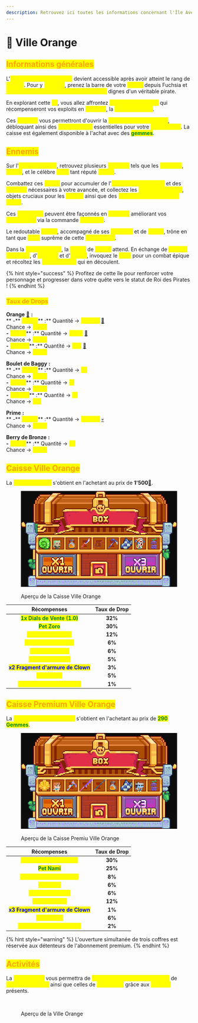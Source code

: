 ```yaml
---
description: Retrouvez ici toutes les informations concernant l'Île Aventure Ville Orange
---
```


# 🍊 Ville Orange

## <mark style="color:orange;">Informations générales</mark>

L'<mark style="color:yellow;">**île Aventure Ville Orange**</mark> devient accessible après avoir atteint le rang de <mark style="color:yellow;">**Recrue**</mark>. Pour y <mark style="color:yellow;">**accéder**</mark>, prenez la barre de votre <mark style="color:yellow;">**navire**</mark> depuis Fuchsia et <mark style="color:yellow;">**partez à la recherche de nouveaux défis**</mark> dignes d'un véritable pirate.

En explorant cette <mark style="color:yellow;">**île**</mark>, vous allez affrontez <mark style="color:yellow;">**les sbires de Baggy**</mark> qui récompenseront vos exploits en <mark style="color:yellow;">**oranges**</mark>, la <mark style="color:yellow;">**monnaie locale**</mark>.&#x20;

Ces <mark style="color:yellow;">**oranges**</mark> vous permettront d'ouvrir la <mark style="color:yellow;">**caisse présente sur l'île**</mark>, débloquant ainsi des <mark style="color:yellow;">**récompenses**</mark> essentielles pour votre <mark style="color:yellow;">**progression**</mark>. La caisse est également disponible à l'achat avec des <mark style="color:green;">**gemmes**</mark>.

## <mark style="color:orange;">Ennemis</mark>

Sur l'<mark style="color:yellow;">**île Ville Orange**</mark>, retrouvez plusieurs <mark style="color:yellow;">**ennemis**</mark> tels que les <mark style="color:yellow;">**matelots**</mark>, <mark style="color:yellow;">**Cabaji**</mark>, et le célèbre <mark style="color:yellow;">**boss**</mark> tant réputé <mark style="color:yellow;">**Baggy**</mark>.&#x20;

Combattez ces <mark style="color:yellow;">**sbires**</mark> pour accumuler de l'<mark style="color:yellow;">**expérience de métier**</mark> et des <mark style="color:yellow;">**oranges**</mark> nécessaires à votre avancée, et collectez les <mark style="color:yellow;">**boulets de Baggy**</mark>, objets cruciaux pour les <mark style="color:yellow;">**quêtes**</mark> ainsi que des <mark style="color:yellow;">**fragments d'armures de clown**</mark>.&#x20;

Ces <mark style="color:yellow;">**fragments**</mark> peuvent être façonnés en <mark style="color:yellow;">**armures**</mark> améliorant vos <mark style="color:yellow;">**statistiques**</mark> via la commande <mark style="color:yellow;">**`/marchand`**</mark>.&#x20;

Le redoutable <mark style="color:yellow;">**Baggy**</mark>, accompagné de ses <mark style="color:yellow;">**matelots**</mark> et de <mark style="color:yellow;">**Cabaji**</mark>, trône en tant que <mark style="color:yellow;">**boss**</mark> suprême de cette <mark style="color:yellow;">**île aventure**</mark>.&#x20;

Dans la <mark style="color:yellow;">**zone aventure**</mark>, la <mark style="color:yellow;">**statue**</mark> de <mark style="color:yellow;">**Baggy**</mark> attend. En échange de <mark style="color:yellow;">**boulets de Baggy**</mark>, d'<mark style="color:yellow;">**oranges**</mark> et d'<mark style="color:yellow;">**argent**</mark>, invoquez le <mark style="color:yellow;">**boss**</mark> pour un combat épique et récoltez les <mark style="color:yellow;">**récompenses**</mark> qui en découlent.&#x20;

{% hint style="success" %}
Profitez de cette île pour renforcer votre personnage et progresser dans votre quête vers le statut de Roi des Pirates !
{% endhint %}

### <mark style="color:orange;">Taux de Drops</mark>

**Orange** [🍊](https://emojiterra.com/fr/mandarine/) **:** \
&#x20;        ** -** <mark style="color:yellow;">**Baggy**</mark>** :** Quantité -> <mark style="color:yellow;">**+2'800**</mark> [🍊](https://emojiterra.com/fr/mandarine/)\
&#x20;                            Chance -> <mark style="color:yellow;">**100%**</mark>\
&#x20;         **-** <mark style="color:yellow;">**Cabaji**</mark>** :** Quantité -> <mark style="color:yellow;">**+400**</mark> [🍊](https://emojiterra.com/fr/mandarine/)\
&#x20;                            Chance -> <mark style="color:yellow;">**100%**</mark>\
&#x20;         **-** <mark style="color:yellow;">**Matelot**</mark>** :** Quantité -> <mark style="color:yellow;">**+10**</mark> [🍊](https://emojiterra.com/fr/mandarine/)\
&#x20;                               Chance -> <mark style="color:yellow;">**100%**</mark>

**Boulet de Baggy** **:** \
&#x20;        ** -** <mark style="color:yellow;">**Baggy**</mark>** :** Quantité -> <mark style="color:yellow;">**x2**</mark>\
&#x20;                            Chance -> <mark style="color:yellow;">**100%**</mark>\
&#x20;         **-** <mark style="color:yellow;">**Cabaji**</mark>** :** Quantité -> <mark style="color:yellow;">**x1**</mark>\
&#x20;                            Chance -> <mark style="color:yellow;">**100%**</mark>\
&#x20;         **-** <mark style="color:yellow;">**Matelot**</mark>** :** Quantité -> <mark style="color:yellow;">**x1**</mark>\
&#x20;                               Chance -> <mark style="color:yellow;">**3%**</mark>

**Prime** **:** \
&#x20;        ** -** <mark style="color:yellow;">**Baggy**</mark>** :** Quantité -> <mark style="color:yellow;">**+4'500**</mark> [💀](https://emojipedia.org/fr/cr%C3%A2ne)\
&#x20;                            Chance -> <mark style="color:yellow;">**100%**</mark>

**Berry de Bronze** **:** \
&#x20;         **-** <mark style="color:yellow;">**Baggy**</mark>** :** Quantité -> <mark style="color:yellow;">**x2**</mark>\
&#x20;                            Chance -> <mark style="color:yellow;">**100%**</mark>

## <mark style="color:orange;">Caisse Ville Orange</mark>

La <mark style="color:yellow;">**Caisse Fuchsia**</mark> s'obtient en l'achetant au prix de **1'500**[🍊](https://emojiterra.com/fr/mandarine/).

<figure><img src="../../.gitbook/assets/image (74).png" alt=""><figcaption><p>Aperçu de la Caisse Ville Orange</p></figcaption></figure>

|                           **Récompenses**                          | **Taux de Drop** |
| :----------------------------------------------------------------: | :--------------: |
|    <mark style="color:green;">**1x Dials de Vente (1.0)**</mark>   |      **32%**     |
|           <mark style="color:green;">**Pet Zoro**</mark>           |      **30%**     |
|      <mark style="color:yellow;">**1x Booster Métier**</mark>      |      **12%**     |
|      <mark style="color:yellow;">**Couteaux de Baggy**</mark>      |      **6%**      |
|        <mark style="color:yellow;">**Fouet de Morge**</mark>       |      **6%**      |
|       <mark style="color:yellow;">**Houe de matelot**</mark>       |      **5%**      |
| <mark style="color:blue;">**x2 Fragment d'armure de Clown**</mark> |      **3%**      |
|          <mark style="color:yellow;">**Pet Baggy**</mark>          |      **5%**      |
|  <mark style="color:yellow;">**Fruit de la Fragmentation**</mark>  |      **1%**      |

## <mark style="color:orange;">Caisse Premium Ville Orange</mark>

La <mark style="color:yellow;">**Caisse Premium Fuchsia**</mark> s'obtient en l'achetant au prix de <mark style="color:green;">**290 Gemmes**</mark>.

<figure><img src="../../.gitbook/assets/image (75).png" alt=""><figcaption><p>Aperçu de la Caisse Premiu Ville Orange</p></figcaption></figure>

|                           **Récompenses**                          | **Taux de Drop** |
| :----------------------------------------------------------------: | :--------------: |
|   <mark style="color:yellow;">**1x Dials de Vente (1.2)**</mark>   |      **30%**     |
|           <mark style="color:green;">**Pet Nami**</mark>           |      **25%**     |
|     <mark style="color:yellow;">**Houe l'homme Poisson**</mark>    |      **8%**      |
|          <mark style="color:yellow;">**Kiribachi**</mark>          |      **6%**      |
|       <mark style="color:yellow;">**Sceptre de Nami**</mark>       |      **6%**      |
|         <mark style="color:yellow;">**Booster Shop**</mark>        |      **12%**     |
| <mark style="color:blue;">**x3 Fragment d'armure de Clown**</mark> |      **1%**      |
|          <mark style="color:yellow;">**Pet Arlong**</mark>         |      **6%**      |
|  <mark style="color:yellow;">**Fruit de la Fragmentation**</mark>  |      **2%**      |

{% hint style="warning" %}
L'ouverture simultanée de trois coffres est réservée aux détenteurs de l'abonnement premium.
{% endhint %}

## <mark style="color:orange;">Activités</mark>

La <mark style="color:yellow;">**Ville Orange**</mark> vous permettra de <mark style="color:yellow;">**réaliser vos premières récoltes**</mark> de <mark style="color:yellow;">**pommes de terre**</mark> ainsi que celles de <mark style="color:yellow;">**betteraves**</mark> grâce aux <mark style="color:yellow;">**champs**</mark> présents.&#x20;

<figure><img src="../../.gitbook/assets/Capture d’écran 2023-12-06 à 10.17.24.png" alt=""><figcaption><p>Aperçu de la Ville Orange</p></figcaption></figure>
